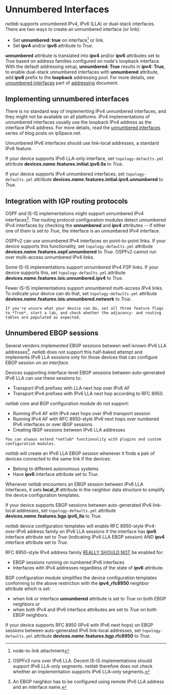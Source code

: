 # Unnumbered Interfaces

*netlab* supports unnumbered IPv4, IPv6 (LLA) or dual-stack interfaces. There are two ways to create an unnumbered interface (or link):

* Set **unnumbered: true** on interface[^NLA] or link.
* Set **ipv4** and/or **ipv6** attribute to *True*.

**unnumbered** attribute is translated into **ipv4** and/or **ipv6** attributes set to *True* based on address families configured on node's loopback interface. With the default addressing setup, **unnumbered: True** results in **ipv4: True**, to enable dual-stack unnumbered interfaces with **unnumbered** attribute, add **ipv6** prefix to the **loopback** addressing pool. For more details, see [unnumbered interfaces](addressing-unnumbered) part of [addressing](../addressing.md) document.

## Implementing unnumbered interfaces

There is no standard way of implementing IPv4 unnumbered interfaces, and they might not be available on all platforms. IPv4 implementations of unnumbered interfaces usually use the loopback IPv4 address as the interface IPv4 address. For more details, read the [unnumbered interfaces](https://blog.ipspace.net/series/unnumbered-interfaces.html) series of blog posts on ipSpace.net.

Unnumbered IPv6 interfaces should use link-local addresses, a standard IPv6 feature.

If your device supports IPv6 LLA-only interface, set `topology-defaults.yml` attribute **devices._name_.features.initial.ipv6.lla** to *True*.

If your device supports IPv4 unnumbered interfaces, set `topology-defaults.yml` attribute **devices._name_.features.initial.ipv4.unnumbered** to *True*.

## Integration with IGP routing protocols

OSPF and IS-IS implementations might support unnumbered IPv4 interfaces[^OSPFv3]. The routing protocol configuration modules detect unnumbered IPv4 interfaces by checking the **unnumbered** and **ipv4** attributes -- if either one of them is set to *True*, the interface is an unnumbered IPv4 interface.

OSPFv2 can use unnumbered IPv4 interfaces on point-to-point links. If your device supports this functionality, set `topology-defaults.yml` attribute **devices._name_.features.ospf.unnumbered** to *True*. OSPFv2 cannot run over multi-access unnumbered IPv4 links.

Some IS-IS implementations support unnumbered IPv4 P2P links. If your device supports this, set `topology-defaults.yml` attribute **devices._name_.features.isis.unnumbered.ipv4** to *True*.

Fewer IS-IS implementations support unnumbered multi-access IPv4 links. To indicate your device can do that, set `topology-defaults.yml` attribute **devices._name_.features.isis.unnumbered.network** to *True*.

```{note}
If you're unsure what your device can do, set all three feature flags to *True*, start a lab, and check whether the adjacency- and routing tables are populated as expected.
```

## Unnumbered EBGP sessions

Several vendors implemented EBGP sessions between well-known IPv6 LLA addresses[^EBGP_LLA]. *netlab* does not support this half-baked attempt and implements IPv6 LLA sessions only for those devices that can configure EBGP session *on an interface*.

Devices supporting interface-level EBGP sessions between auto-generated IPv6 LLA can use these sessions to:

* Transport IPv6 prefixes with LLA next hop over IPv6 AF
* Transport IPv4 prefixes with IPv6 LLA next hop according to RFC 8950.

*netlab* core and BGP configuration module do not support:

* Running IPv4 AF with IPv4 next hops over IPv6 transport session
* Running IPv4 AF with RFC 8950-style IPv6 next hops over numbered IPv6 interfaces or over IBGP sessions.
* Creating IBGP sessions between IPv6 LLA addresses

```{note}
You can always extend *netlab* functionality with plugins and custom configuration modules.
```

*netlab* will create an IPv6 LLA EBGP session whenever it finds a pair of devices connected to the same link if the devices:

* Belong to different autonomous systems
* Have **ipv6** interface attribute set to *True*.

Whenever *netlab* encounters an EBGP session between IPv6 LLA interfaces, it sets **local_if** attribute in the neighbor data structure to simplify the device configuration templates.

If your device supports EBGP sessions between auto-generated IPv6 link-local addresses, set `topology-defaults.yml` attribute **devices._name_.features.bgp.ipv6_lla** to *True*.

*netlab* device configuration templates will enable RFC 8950-style IPv4-over-IPv6 address family on IPv6 LLA sessions if the interface has **ipv6** interface attribute set to *True* (indicating IPv6 LLA EBGP session) AND **ipv4** interface attribute set to *True*.

RFC 8950-style IPv4 address family [REALLY SHOULD NOT](https://www.rfc-editor.org/rfc/rfc6919#section-3) be enabled for:

* EBGP sessions running on numbered IPv6 interfaces
* Interfaces with IPv4 addresses regardless of the state of **ipv6** attribute.

BGP configuration module simplifies the device configuration templates conforming to the above restriction with the **ipv4_rfc8950** neighbor attribute which is set:

* when link or interface **unnumbered** attribute is set to *True* on both EBGP neighbors or
* when both IPv4 and IPv6 interface attributes are set to *True* on both EBGP neighbors.

If your device supports RFC 8950 (IPv4 with IPv6 next hops) on EBGP sessions between auto-generated IPv6 link-local addresses, set `topology-defaults.yml` attribute **devices._name_.features.bgp.rfc8950** to *True*.

[^NLA]: node-to-link attachment

[^OSPFv3]: OSPFv3 runs over IPv6 LLA. Decent IS-IS implementations should support IPv6 LLA-only segments. *netlab* therefore does not check whether an implementation supports IPv6 LLA-only segments.

[^EBGP_LLA]: An EBGP neighbor has to be configured using remote IPv6 LLA address and an interface name.
